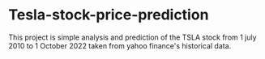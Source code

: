# Tesla-stock-price-prediction
This project is simple analysis and prediction of the TSLA stock from 1 july 2010 to 1 October 2022 taken from yahoo finance's historical data.
